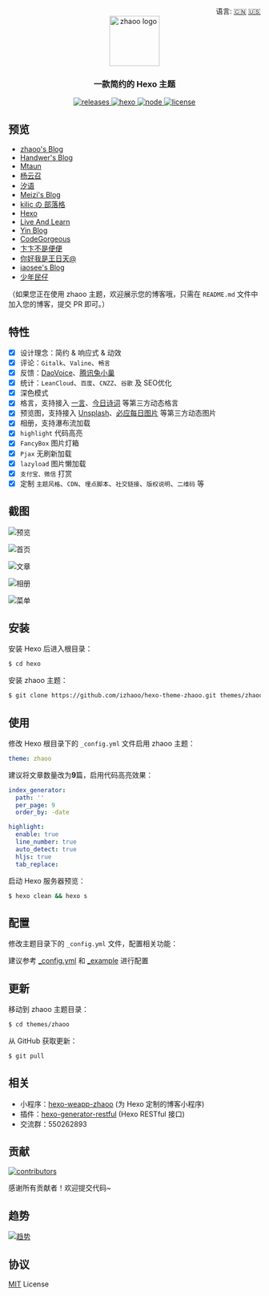 <div align="right">
  语言:
  <a title="简体中文" href="https://github.com/izhaoo/hexo-theme-zhaoo/blob/master/README.md">🇨🇳</a>
  <a title="English" href="https://github.com/izhaoo/hexo-theme-zhaoo/blob/master/README_EN.md">🇺🇸</a>
</div>

<div align="center">
  <a href="https://github.com/izhaoo/hexo-theme-zhaoo/" target="_blank" rel="noopener noreferrer">
    <img src="./source/images/icons/zhaoo-logo.png" alt="zhaoo logo" width="100">
  </a>
</div>

<h3 align="center">一款简约的 Hexo 主题</h3>  

<div align="center">
  <a href="https://github.com/izhaoo/hexo-theme-zhaoo/releases" target="_blank" rel="noopener noreferrer">
    <img alt="releases" src="https://img.shields.io/badge/releases-v1.6.0-blue.svg?style=flat-square&longCache=true">
  </a>
  <a href="https://hexo.io" target="_blank" rel="noopener noreferrer">
    <img alt="hexo" src="https://img.shields.io/badge/hexo-%3E=4.0.0-blue.svg?style=flat-square&logo=hexo&longCache=true">
  </a>
  <a href="https://nodejs.org" target="_blank" rel="noopener noreferrer">
    <img alt="node" src="https://img.shields.io/badge/node-%3E=10.9.0-green.svg?style=flat-square&logo=Node.js&longCache=true">
  </a>
  <a href="(https://github.com/izhaoo/hexo-theme-zhaoo/blob/master/LICENSE" target="_blank" rel="noopener noreferrer">
    <img alt="license" src="https://img.shields.io/badge/license-MIT-green.svg?style=flat-square&longCache=true">
  </a>
</div>

## 预览

- [zhaoo's Blog](https://www.izhaoo.com)
- [Handwer's Blog](https://blog.handwer-std.top/)
- [Mtaun](https://mtaun.top/)
- [杨云召](https://flywith24.gitee.io/)
- [汐语](https://xywangb.cn/)
- [Meizi's Blog](http://www.meizia.net/)
- [kilic の 部落格](https://kilicmu.github.io/)
- [Hexo](https://www.actor360.xyz/)
- [Live And Learn](https://kangshitao.github.io/)
- [Yin Blog](http://xuzhimo.top/)
- [CodeGorgeous](https://codegorgeous.github.io/)
- [卞卞不是便便](https://www.bianxr.com/)
- [你好我是王日天@](http://www.rt95.ink/)
- [iaosee's Blog](https://www.iaosee.com/)
- [少年民仔](https://www.feminzai.com/)

（如果您正在使用 zhaoo 主题，欢迎展示您的博客哦，只需在 `README.md` 文件中加入您的博客，提交 PR 即可。）

## 特性

- [x] 设计理念：简约 & 响应式 & 动效
- [x] 评论：`Gitalk`、`Valine`、`畅言`
- [x] 反馈：[DaoVoice](http://www.daovoice.io/)、[腾讯兔小巢](https://txc.qq.com/)
- [x] 统计：`LeanCloud`、`百度`、`CNZZ`、`谷歌` 及 SEO优化
- [x] 深色模式
- [x] 格言，支持接入 [一言](https://hitokoto.cn/)、[今日诗词](https://www.jinrishici.com/) 等第三方动态格言
- [x] 预览图，支持接入 [Unsplash](https://unsplash.com/)、[必应每日图片](https://cn.bing.com/) 等第三方动态图片
- [x] 相册，支持瀑布流加载
- [x] `highlight` 代码高亮
- [x] `FancyBox` 图片灯箱
- [x] `Pjax` 无刷新加载
- [x] `lazyload` 图片懒加载
- [x] `支付宝、微信` 打赏
- [x] 定制 `主题风格`、`CDN`、`埋点脚本`、`社交链接`、`版权说明`、`二维码` 等

## 截图

![预览](./screenshots/preview.png)

![首页](./screenshots/index.png)

![文章](./screenshots/article.png)

![相册](./screenshots/galleries.png)

![菜单](./screenshots/menu.png)

## 安装

安装 Hexo 后进入根目录：

```bash
$ cd hexo
```

安装 zhaoo 主题：

```bash
$ git clone https://github.com/izhaoo/hexo-theme-zhaoo.git themes/zhaoo
```

## 使用

修改 Hexo 根目录下的 `_config.yml` 文件启用 zhaoo 主题：

```yml
theme: zhaoo
```

建议将文章数量改为**9**篇，启用代码高亮效果：

```yml
index_generator:
  path: ''
  per_page: 9
  order_by: -date

highlight:
  enable: true
  line_number: true
  auto_detect: true
  hljs: true
  tab_replace:
```

启动 Hexo 服务器预览：

```bash
$ hexo clean && hexo s
```

## 配置

修改主题目录下的 `_config.yml` 文件，配置相关功能：

建议参考 [_config.yml](https://github.com/izhaoo/hexo-theme-zhaoo/blob/master/_config.yml) 和 [_example](https://github.com/izhaoo/hexo-theme-zhaoo/tree/master/_example) 进行配置

## 更新

移动到 zhaoo 主题目录：

```bash
$ cd themes/zhaoo
```

从 GitHub 获取更新：

```bash
$ git pull
```

## 相关

* 小程序：[hexo-weapp-zhaoo](https://github.com/izhaoo/hexo-weapp-zhaoo) (为 Hexo 定制的博客小程序)
* 插件：[hexo-generator-restful](https://github.com/izhaoo/hexo-generator-restful) (Hexo RESTful 接口)
* 交流群：550262893

## 贡献

[![contributors](https://opencollective.com/hexo-theme-zhaoo/contributors.svg?button=false)](https://github.com/izhaoo/hexo-theme-zhaoo/graphs/contributors)

感谢所有贡献者！欢迎提交代码~

## 趋势

[![趋势](https://starchart.cc/izhaoo/hexo-theme-zhaoo.svg)](https://starchart.cc/izhaoo/hexo-theme-zhaoo)

## 协议

[MIT](https://github.com/izhaoo/hexo-theme-zhaoo/blob/master/LICENSE) License
